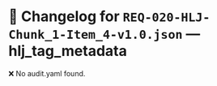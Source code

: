 # 📝 Changelog for `REQ-020-HLJ-Chunk_1-Item_4-v1.0.json` — **hlj_tag_metadata**

❌ No audit.yaml found.
